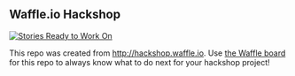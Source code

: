 ## Waffle.io Hackshop

[![Stories Ready to Work On](https://badge.waffle.io/ashumz/hackshop-organizer.svg?label=ready&title=Cards%20Ready%20To%20Work%20On)](https://waffle.io/ashumz/hackshop-organizer)

This repo was created from http://hackshop.waffle.io. Use [the Waffle board](https://waffle.io/ashumz/hackshop-organizer) for this repo to always know what to do next for your hackshop project!